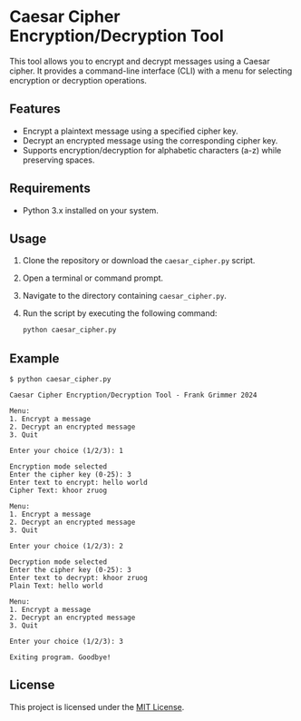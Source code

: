 # Caesar Cipher Encryption/Decryption Tool

This tool allows you to encrypt and decrypt messages using a Caesar cipher. It provides a command-line interface (CLI) with a menu for selecting encryption or decryption operations.

## Features

- Encrypt a plaintext message using a specified cipher key.
- Decrypt an encrypted message using the corresponding cipher key.
- Supports encryption/decryption for alphabetic characters (a-z) while preserving spaces.

## Requirements

- Python 3.x installed on your system.

## Usage

1. Clone the repository or download the `caesar_cipher.py` script.
2. Open a terminal or command prompt.
3. Navigate to the directory containing `caesar_cipher.py`.
4. Run the script by executing the following command:

   ```bash
   python caesar_cipher.py

## Example
```
$ python caesar_cipher.py

Caesar Cipher Encryption/Decryption Tool - Frank Grimmer 2024

Menu:
1. Encrypt a message
2. Decrypt an encrypted message
3. Quit

Enter your choice (1/2/3): 1

Encryption mode selected
Enter the cipher key (0-25): 3
Enter text to encrypt: hello world
Cipher Text: khoor zruog

Menu:
1. Encrypt a message
2. Decrypt an encrypted message
3. Quit

Enter your choice (1/2/3): 2

Decryption mode selected
Enter the cipher key (0-25): 3
Enter text to decrypt: khoor zruog
Plain Text: hello world

Menu:
1. Encrypt a message
2. Decrypt an encrypted message
3. Quit

Enter your choice (1/2/3): 3

Exiting program. Goodbye!
```

## License

This project is licensed under the [MIT License](LICENSE).
